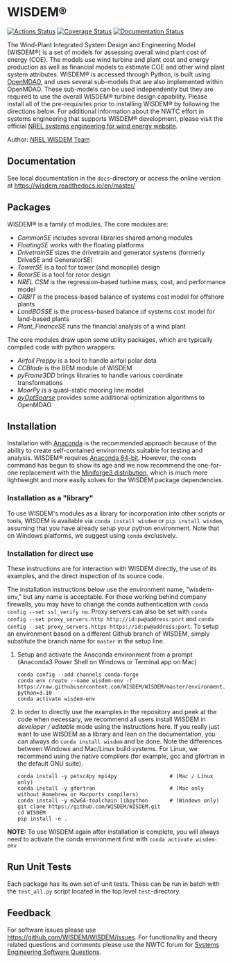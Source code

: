 # WISDEM&reg;

[![Actions Status](https://github.com/WISDEM/WISDEM/workflows/CI_WISDEM/badge.svg?branch=develop)](https://github.com/WISDEM/WISDEM/actions)
[![Coverage Status](https://coveralls.io/repos/github/WISDEM/WISDEM/badge.svg?branch=develop)](https://coveralls.io/github/WISDEM/WISDEM?branch=develop)
[![Documentation Status](https://readthedocs.org/projects/wisdem/badge/?version=master)](https://wisdem.readthedocs.io/en/master/?badge=master)


The Wind-Plant Integrated System Design and Engineering Model (WISDEM&reg;) is a set of models for assessing overall wind plant cost of energy (COE). The models use wind turbine and plant cost and energy production as well as financial models to estimate COE and other wind plant system attributes. WISDEM&reg; is accessed through Python, is built using [OpenMDAO](https://openmdao.org/), and uses several sub-models that are also implemented within OpenMDAO. These sub-models can be used independently but they are required to use the overall WISDEM&reg; turbine design capability. Please install all of the pre-requisites prior to installing WISDEM&reg; by following the directions below. For additional information about the NWTC effort in systems engineering that supports WISDEM&reg; development, please visit the official [NREL systems engineering for wind energy website](https://www.nrel.gov/wind/systems-engineering.html).

Author: [NREL WISDEM Team](mailto:systems.engineering@nrel.gov)

## Documentation

See local documentation in the `docs`-directory or access the online version at <https://wisdem.readthedocs.io/en/master/>

## Packages

WISDEM&reg; is a family of modules.  The core modules are:

* _CommonSE_ includes several libraries shared among modules
* _FloatingSE_ works with the floating platforms
* _DrivetrainSE_ sizes the drivetrain and generator systems (formerly DriveSE and GeneratorSE)
* _TowerSE_ is a tool for tower (and monopile) design
* _RotorSE_ is a tool for rotor design
* _NREL CSM_ is the regression-based turbine mass, cost, and performance model
* _ORBIT_ is the process-based balance of systems cost model for offshore plants
* _LandBOSSE_ is the process-based balance of systems cost model for land-based plants
* _Plant_FinanceSE_ runs the financial analysis of a wind plant

The core modules draw upon some utility packages, which are typically compiled code with python wrappers:

* _Airfoil Preppy_ is a tool to handle airfoil polar data
* _CCBlade_ is the BEM module of WISDEM
* _pyFrame3DD_ brings libraries to handle various coordinate transformations
* _MoorPy_ is a quasi-static mooring line model
* [_pyOptSparse_](https://github.com/mdolab/pyoptsparse) provides some additional optimization algorithms to OpenMDAO


## Installation

Installation with [Anaconda](https://www.anaconda.com) is the recommended approach because of the ability to create self-contained environments suitable for testing and analysis.  WISDEM&reg; requires [Anaconda 64-bit](https://www.anaconda.com/distribution/).  However, the `conda` command has begun to show its age and we now recommend the one-for-one replacement with the [Miniforge3 distribution](https://github.com/conda-forge/miniforge?tab=readme-ov-file#miniforge3), which is much more lightweight and more easily solves for the WISDEM package dependencies.

### Installation as a "library"

To use WISDEM's modules as a library for incorporation into other scripts or tools, WISDEM is available via `conda install wisdem` or `pip install wisdem`, assuming that you have already setup your python environment.  Note that on Windows platforms, we suggest using `conda` exclusively.

### Installation for direct use

These instructions are for interaction with WISDEM directly, the use of its examples, and the direct inspection of its source code.

The installation instructions below use the environment name, "wisdem-env," but any name is acceptable.  For those working behind company firewalls, you may have to change the conda authentication with `conda config --set ssl_verify no`.  Proxy servers can also be set with `conda config --set proxy_servers.http http://id:pw@address:port` and `conda config --set proxy_servers.https https://id:pw@address:port`. To setup an environment based on a different Github branch of WISDEM, simply substitute the branch name for `master` in the setup line.

1.  Setup and activate the Anaconda environment from a prompt (Anaconda3 Power Shell on Windows or Terminal.app on Mac)

        conda config --add channels conda-forge
        conda env create --name wisdem-env -f https://raw.githubusercontent.com/WISDEM/WISDEM/master/environment.yml python=3.10
        conda activate wisdem-env

2.  In order to directly use the examples in the repository and peek at the code when necessary, we recommend all users install WISDEM in *developer / editable* mode using the instructions here.  If you really just want to use WISDEM as a library and lean on the documentation, you can always do `conda install wisdem` and be done.  Note the differences between Windows and Mac/Linux build systems. For Linux, we recommend using the native compilers (for example, gcc and gfortran in the default GNU suite).

        conda install -y petsc4py mpi4py                 # (Mac / Linux only)
        conda install -y gfortran                        # (Mac only without Homebrew or Macports compilers)
        conda install -y m2w64-toolchain libpython       # (Windows only)
        git clone https://github.com/WISDEM/WISDEM.git
        cd WISDEM
        pip install -e .


**NOTE:** To use WISDEM again after installation is complete, you will always need to activate the conda environment first with `conda activate wisdem-env`


## Run Unit Tests

Each package has its own set of unit tests.  These can be run in batch with the `test_all.py` script located in the top level `test`-directory.

## Feedback

For software issues please use <https://github.com/WISDEM/WISDEM/issues>.  For functionality and theory related questions and comments please use the NWTC forum for [Systems Engineering Software Questions](https://wind.nrel.gov/forum/wind/viewtopic.php?f=34&t=1002).
